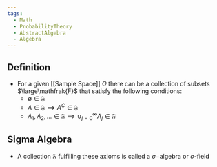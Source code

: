```yaml
---
tags:
  - Math
  - ProbabilityTheory
  - AbstractAlgebra
  - Algebra
---
```

## Definition
- For a given [[Sample Space]] $\Omega$ there can be a collection of subsets $\large\mathfrak{F}$ that satisfy the following conditions:
	- $\emptyset \in\mathfrak F$
	- $A\in\mathfrak F\implies A^C\in\mathfrak F$
	- $A_1, A_2, ...\in \mathfrak F\implies \displaystyle \cup_{j=0}^\infty A_j\in\mathfrak F$
## Sigma Algebra
- A collection $\mathfrak F$ fulfilling these axioms is called a $\sigma-$algebra or $\sigma$-field